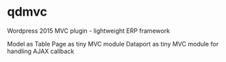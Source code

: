 # qdmvc
Wordpress 2015 MVC plugin - lightweight ERP framework

Model as Table
Page as tiny MVC module
Dataport as tiny MVC module for handling AJAX callback
